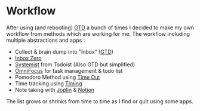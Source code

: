 # Workflow

After using \(and rebooting\) [GTD](getting-things-done-gtd.md) a bunch of times I decided to make my own workflow from methods which are working for me. The workflow including multiple abstractions and apps :

* Collect & brain dump into "Inbox" \([GTD](https://gettingthingsdone.com/)\) 
* [Inbox Zero](http://www.43folders.com/izero)
* [Systemist](https://doist.com/blog/systemist-personal-workflow) from Todoist \(Also GTD but simplified\)
* [OmniFocus](https://www.omnigroup.com/omnifocus) for task management & todo list
* Pomodoro Method using [Time Out](https://www.dejal.com/timeout/)
* Time tracking using [Timing](http://timingapp.com/)
* Note taking with [Joplin](https://joplinapp.org/) & [Notion](https://notion.so)

The list grows or shrinks from time to time as I find or quit using some apps.



